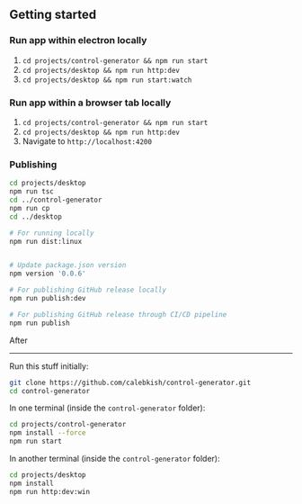 ## Getting started

### Run app within electron locally

1. `cd projects/control-generator && npm run start`
1. `cd projects/desktop && npm run http:dev`
1. `cd projects/desktop && npm run start:watch`

### Run app within a browser tab locally

1. `cd projects/control-generator && npm run start`
1. `cd projects/desktop && npm run http:dev`
1. Navigate to `http://localhost:4200`

### Publishing

```sh
cd projects/desktop
npm run tsc
cd ../control-generator
npm run cp
cd ../desktop

# For running locally
npm run dist:linux


# Update package.json version
npm version '0.0.6'

# For publishing GitHub release locally
npm run publish:dev

# For publishing GitHub release through CI/CD pipeline
npm run publish
```

After

---

Run this stuff initially:
```sh
git clone https://github.com/calebkish/control-generator.git
cd control-generator
```

In one terminal (inside the `control-generator` folder):
```sh
cd projects/control-generator
npm install --force
npm run start
```

In another terminal (inside the `control-generator` folder):
```sh
cd projects/desktop
npm install
npm run http:dev:win
```
